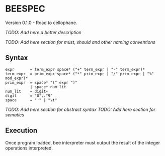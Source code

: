 # BEESPEC

Version 0.1.0 - Road to cellophane.

_TODO: Add here a better description_

_TODO: Add here section for must, should and other naming conventions_

## Syntax

```
expr       = term_expr space* ("+" term_expr | "-" term_expr)*
term_expr  = prim_expr space* ("*" prim_expr | "/" prim_expr | "%" mod_expr)*
prim_expr  = space* "(" expr ")"
           | space* num_lit
num_lit    = digit+
digit      = "0".."9"
space      = " " | "\t"
```

_TODO: Add here section for abstract syntax_
_TODO: Add here section for sematics_

## Execution

Once program loaded, bee interpreter must output the result of the integer
operations interpreted.
